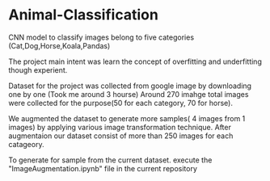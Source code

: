 # Animal-Classification
CNN model to classify images belong to five categories (Cat,Dog,Horse,Koala,Pandas)

The project main intent was learn the concept of overfitting and underfitting though experient.

Dataset for the project was collected from google image by downloading one by one (Took me around 3 hourse)
Around 270 imahge total images were collected for the purpose(50 for each category, 70 for horse).

We augmented the dataset to generate more samples( 4 images from 1 images) by applying various image transformation technique.
After augmentaion our dataset consist of more than 250 images for each catageory.


To generate for sample from the current dataset. execute the "ImageAugmentation.ipynb" file in the current repository

